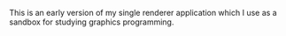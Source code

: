 This is an early version of my single renderer application which I use as a sandbox for studying graphics programming.